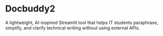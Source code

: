 # Docbuddy2
A lightweight, AI-inspired Streamlit tool that helps IT students paraphrase, simplify, and clarify technical writing without using external APIs.
